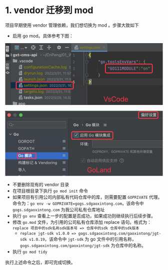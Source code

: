 # 1. vendor 迁移到 mod

项目早期使用 vendor 管理依赖，我们想切换为 mod 。步骤大致如下

* 启用 go mod。具体参考下图：

![](pics/20220331190521121_847542038.png)

![](pics/20220331190555737_380002115.png)



* 不要删除现有的 vendor 目录
* 在项目根目录下执行 `go mod init` 命令
* 如果项目有引用公司内部私有代码仓库中的库，则需要配置 `GOPRIVATE` 代理。命令为：`go env -w GOPRIVATE=gogs.sdgaoxintong.com`，该命令中 `gogs.sdgaoxintong.com` 为我公司私有仓库地址
* 执行 `go env` 查看上一步的配置是否成功，如果成功则继续执行后续步骤。
* 修改 `go.mod` 文件，为引用的公司私有仓库添加 replace 语句。格式为：`replace 项目中的sdk名称sdk版本号 => 仓库中的sdk 仓库中的sdk版本`
    * `replace jgt-sdk v1.0.0 => gogs.sdgaoxintong.com/gaoxintong/jgt-sdk v1.0.19`，该命令中 `jgt-sdk` 为 go 文件中的引用名称，`gogs.sdgaoxintong.com/gaoxintong/jgt-sdk` 为仓库中的名称。
* 执行 `go mod tidy` 

执行上述命令之后，即可完成切换。